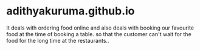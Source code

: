 # adithyakuruma.github.io
It deals with ordering food online and also deals with booking  our favourite food at the time of  booking a table. so that the customer can't wait for the food for the long time at the restaurants..
